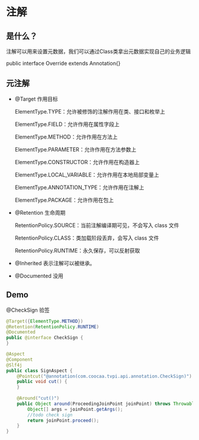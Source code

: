 # 注解

## 是什么？

注解可以用来设置元数据，我们可以通过Class类拿出元数据实现自己的业务逻辑

public interface Override extends Annotation{}

## 元注解

- @Target 作用目标

  ElementType.TYPE：允许被修饰的注解作用在类、接口和枚举上

  ElementType.FIELD：允许作用在属性字段上

  ElementType.METHOD：允许作用在方法上

  ElementType.PARAMETER：允许作用在方法参数上

  ElementType.CONSTRUCTOR：允许作用在构造器上

  ElementType.LOCAL_VARIABLE：允许作用在本地局部变量上

  ElementType.ANNOTATION_TYPE：允许作用在注解上

  ElementType.PACKAGE：允许作用在包上

- @Retention 生命周期

  RetentionPolicy.SOURCE：当前注解编译期可见，不会写入 class 文件

  RetentionPolicy.CLASS：类加载阶段丢弃，会写入 class 文件

  RetentionPolicy.RUNTIME：永久保存，可以反射获取

- @Inherited 表示注解可以被继承。

- @Documented 没用

## Demo

@CheckSign  验签

```java
@Target({ElementType.METHOD})
@Retention(RetentionPolicy.RUNTIME)
@Documented
public @interface CheckSign {
}
```

```java
@Aspect
@Component
@Slf4j
public class SignAspect {
    @Pointcut("@annotation(com.coocaa.tvpi.api.annotation.CheckSign)")
    public void cut() {
    }
    
    @Around("cut()")
    public Object around(ProceedingJoinPoint joinPoint) throws Throwable {
        Object[] args = joinPoint.getArgs();
        //todo check sign
        return joinPoint.proceed();
    }
}
```

